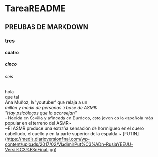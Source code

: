 # TareaREADME
## PREUBAS DE MARKDOWN
### tres
#### cuatro
##### cinco
###### seis
hola  
que tal  
Ana Muñoz, la 'youtuber' que relaja a un  
_millón y medio de personas a base de ASMR:_    
_"Hay psicólogos que lo aconsejan"_  
~Nacida en Sevilla y afincada en Burdeos, esta joven es la española más popular en el terreno del ASMR~  
~El ASMR produce una extraña sensación de hormigueo en el cuero cabelludo, el cuello y en la parte superior de la espalda.~
[PUTIN]
(https://media.diarioversionfinal.com/wp-content/uploads/2017/02/VladimirPut%C3%ADn-RusiaYEEUU-Versi%C3%B3nFinal.jpg)

